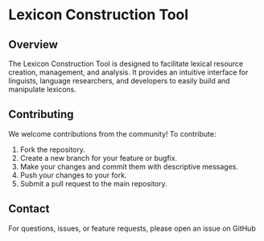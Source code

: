 # Lexicon Construction Tool

## Overview

The Lexicon Construction Tool is designed to facilitate lexical resource creation, management, and analysis. It provides an intuitive interface for linguists, language researchers, and developers to easily build and manipulate lexicons.


## Contributing

We welcome contributions from the community! To contribute:

1. Fork the repository.
2. Create a new branch for your feature or bugfix.
3. Make your changes and commit them with descriptive messages.
4. Push your changes to your fork.
5. Submit a pull request to the main repository.

## Contact

For questions, issues, or feature requests, please open an issue on GitHub
